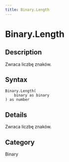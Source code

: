 ```yaml
---
title: Binary.Length
---
```


# Binary.Length


## Description

Zwraca liczbę znaków.


## Syntax

```powerquery
Binary.Length(
    binary as binary
) as number
```


## Details

Zwraca liczbę znaków.



## Category
Binary
